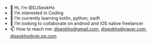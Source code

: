 - 👋 Hi, I’m @DJSeokHo
- 👀 I’m interested in Coding
- 🌱 I’m currently learning kotlin, python, swift
- 💞️ I’m looking to collaborate on android and iOS native freelancer
- 📫 How to reach me: djseokho@gmail.com, djseokho@naver.com, djseokho@vip.qq.com

<!---
DJSeokHo/DJSeokHo is a ✨ special ✨ repository because its `README.md` (this file) appears on your GitHub profile.
You can click the Preview link to take a look at your changes.
--->
